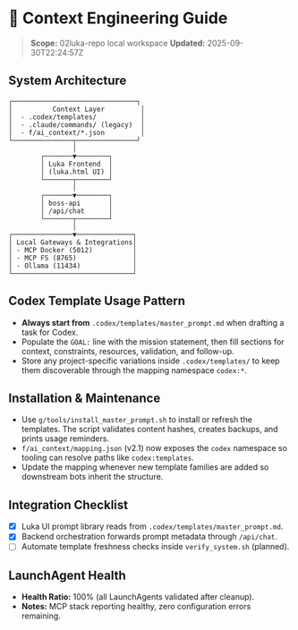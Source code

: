 # 🧠 Context Engineering Guide
> **Scope:** 02luka-repo local workspace
> **Updated:** 2025-09-30T22:24:57Z

## System Architecture
```
┌───────────────────────────────┐
│          Context Layer         │
│  - .codex/templates/           │
│  - .claude/commands/ (legacy)  │
│  - f/ai_context/*.json         │
└───────────────┬───────────────┘
                │
        ┌───────▼────────┐
        │ Luka Frontend  │
        │ (luka.html UI) │
        └───────┬────────┘
                │
        ┌───────▼────────┐
        │ boss-api       │
        │ /api/chat      │
        └───────┬────────┘
                │
┌───────────────▼──────────────┐
│ Local Gateways & Integrations│
│ - MCP Docker (5012)          │
│ - MCP FS (8765)              │
│ - Ollama (11434)             │
└──────────────────────────────┘
```

## Codex Template Usage Pattern
- **Always start from** `.codex/templates/master_prompt.md` when drafting a task for Codex.
- Populate the `GOAL:` line with the mission statement, then fill sections for context, constraints, resources, validation, and follow-up.
- Store any project-specific variations inside `.codex/templates/` to keep them discoverable through the mapping namespace `codex:*`.

## Installation & Maintenance
- Use `g/tools/install_master_prompt.sh` to install or refresh the templates. The script validates content hashes, creates backups, and prints usage reminders.
- `f/ai_context/mapping.json` (v2.1) now exposes the `codex` namespace so tooling can resolve paths like `codex:templates`.
- Update the mapping whenever new template families are added so downstream bots inherit the structure.

## Integration Checklist
- [x] Luka UI prompt library reads from `.codex/templates/master_prompt.md`.
- [x] Backend orchestration forwards prompt metadata through `/api/chat`.
- [ ] Automate template freshness checks inside `verify_system.sh` (planned).

## LaunchAgent Health
- **Health Ratio:** 100% (all LaunchAgents validated after cleanup).
- **Notes:** MCP stack reporting healthy, zero configuration errors remaining.

